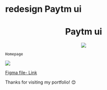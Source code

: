 # redesign Paytm ui
<h1 align="center"> Paytm ui </h1>

<p align="center">
<img src="https://img.shields.io/badge/figma-%23F24E1E.svg?style=for-the-badge&logo=figma&logoColor=white"/>
</p>


    Homepage  

<img src="https://github.com/user-attachments/assets/8a1e7712-0328-4daa-adcd-d5e0b60e324d"/>


[Figma file- Link ](https://www.figma.com/design/EzggRyendKP27xUH6DmnbQ/assiment?t=RKO7jvrvb3V1dPKZ-1)





Thanks for visiting my portfolio! 😊
